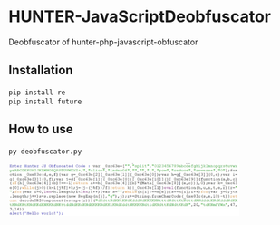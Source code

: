 # HUNTER-JavaScriptDeobfuscator

Deobfuscator of hunter-php-javascript-obfuscator

## Installation

```
pip install re
pip install future
```

## How to use

```
py deobfuscator.py
```

<img src="https://raw.githubusercontent.com/L0rdT33z/HUNTER-JavaScriptDeobfuscator/main/img/01.jpg" title="" alt="01.jpg" width="407">

